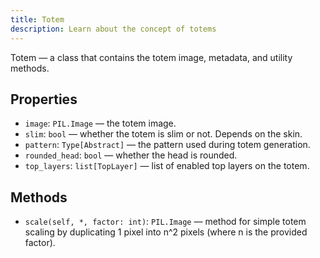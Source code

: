 ```yaml
---
title: Totem
description: Learn about the concept of totems
---
```


Totem — a class that contains the totem image, metadata, and utility methods.

## Properties

* `image`: `PIL.Image` — the totem image.
* `slim`: `bool` — whether the totem is slim or not. Depends on the skin.
* `pattern`: `Type[Abstract]` — the pattern used during totem generation.
* `rounded_head`: `bool` — whether the head is rounded.
* `top_layers`: `list[TopLayer]` — list of enabled top layers on the totem.

## Methods

* `scale(self, *, factor: int)`: `PIL.Image` — method for simple totem scaling by duplicating 1 pixel into n^2 pixels (where n is the provided factor).